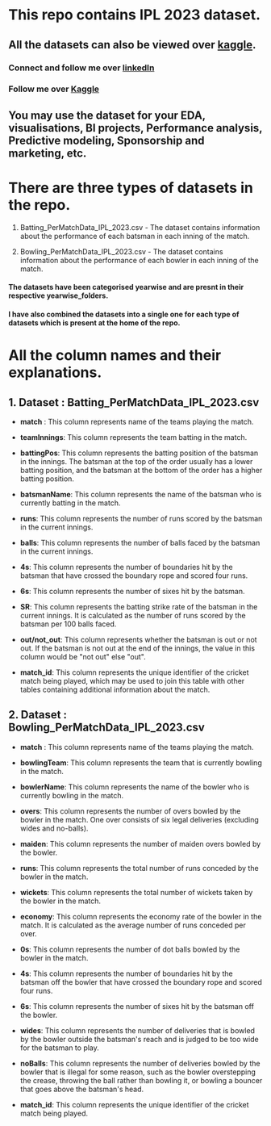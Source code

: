 # This repo contains IPL 2023 dataset.

## All the datasets can also be viewed over [kaggle](LINK).

### Connect and follow me over [linkedIn](https://www.linkedin.com/in/adityaazad79)

### Follow me over [Kaggle](https://www.kaggle.com/adityaazad79)

## You may use the dataset for your EDA, visualisations, BI projects, Performance analysis, Predictive modeling, Sponsorship and marketing, etc.

# There are three types of datasets in the repo.

1. Batting_PerMatchData_IPL_2023.csv - The dataset contains information about the performance of each batsman in each inning of the match.

2. Bowling_PerMatchData_IPL_2023.csv - The dataset contains information about the performance of each bowler in each inning of the match.

#### The datasets have been categorised yearwise and are presnt in their respective yearwise_folders.

#### I have also combined the datasets into a single one for each type of datasets which is present at the home of the repo.

# All the column names and their explanations.
## 1. Dataset : Batting_PerMatchData_IPL_2023.csv

- **match** : This column represents name of the teams playing the match.

- **teamInnings**: This column represents the team batting in the match.

- **battingPos**: This column represents the batting position of the batsman in the innings. The batsman at the top of the order usually has a lower batting position, and the batsman at the bottom of the order has a higher batting position.

- **batsmanName**: This column represents the name of the batsman who is currently batting in the match.

- **runs**: This column represents the number of runs scored by the batsman in the current innings.

- **balls**: This column represents the number of balls faced by the batsman in the current innings.

- **4s**: This column represents the number of boundaries hit by the batsman that have crossed the boundary rope and scored four runs.

- **6s**: This column represents the number of sixes hit by the batsman.

- **SR**: This column represents the batting strike rate of the batsman in the current innings. It is calculated as the number of runs scored by the batsman per 100 balls faced.

- **out/not_out**: This column represents whether the batsman is out or not out. If the batsman is not out at the end of the innings, the value in this column would be "not out" else "out".

- **match_id**: This column represents the unique identifier of the cricket match being played, which may be used to join this table with other tables containing additional information about the match.

## 2. Dataset : Bowling_PerMatchData_IPL_2023.csv

- **match** : This column represents name of the teams playing the match.

- **bowlingTeam**: This column represents the team that is currently bowling in the match.

- **bowlerName**: This column represents the name of the bowler who is currently bowling in the match.

- **overs**: This column represents the number of overs bowled by the bowler in the match. One over consists of six legal deliveries (excluding wides and no-balls).

- **maiden**: This column represents the number of maiden overs bowled by the bowler.

- **runs**: This column represents the total number of runs conceded by the bowler in the match.

- **wickets**: This column represents the total number of wickets taken by the bowler in the match.

- **economy**: This column represents the economy rate of the bowler in the match. It is calculated as the average number of runs conceded per over.

- **0s**: This column represents the number of dot balls bowled by the bowler in the match.

- **4s**: This column represents the number of boundaries hit by the batsman off the bowler that have crossed the boundary rope and scored four runs.

- **6s**: This column represents the number of sixes hit by the batsman off the bowler.

- **wides**: This column represents the number of deliveries that is bowled by the bowler outside the batsman's reach and is judged to be too wide for the batsman to play.

- **noBalls**: This column represents the number of deliveries bowled by the bowler that is illegal for some reason, such as the bowler overstepping the crease, throwing the ball rather than bowling it, or bowling a bouncer that goes above the batsman's head.

- **match_id**: This column represents the unique identifier of the cricket match being played.